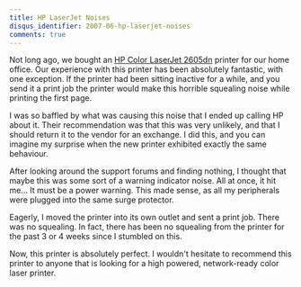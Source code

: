 ```yaml
---
title: HP LaserJet Noises
disqus_identifier: 2007-06-hp-laserjet-noises
comments: true
---
```


Not long ago, we bought an [HP Color LaserJet 2605dn][1] printer for our home office. Our experience with this printer has been absolutely fantastic, with one exception. If the printer had been sitting inactive for a while, and you send it a print job the printer would make this horrible squealing noise while printing the first page.

I was so baffled by what was causing this noise that I ended up calling HP about it. Their recommendation was that this was very unlikely, and that I should return it to the vendor for an exchange. I did this, and you can imagine my surprise when the new printer exhibited exactly the same behaviour.

After looking around the support forums and finding nothing, I thought that maybe this was some sort of a warning indicator noise. All at once, it hit me... It must be a power warning. This made sense, as all my peripherals were plugged into the same surge protector.

Eagerly, I moved the printer into its own outlet and sent a print job. There was no squealing. In fact, there has been no squealing from the printer for the past 3 or 4 weeks since I stumbled on this.

Now, this printer is absolutely perfect. I wouldn't hesitate to recommend this printer to anyone that is looking for a high powered, network-ready color laser printer.

[1]:http://www.amazon.com/gp/product/B000FBWL2O?ie=UTF8&amp;tag=mattbertherco-20&amp;linkCode=as2&amp;camp=1789&amp;creative=9325&amp;creativeASIN=B000FBWL2O
